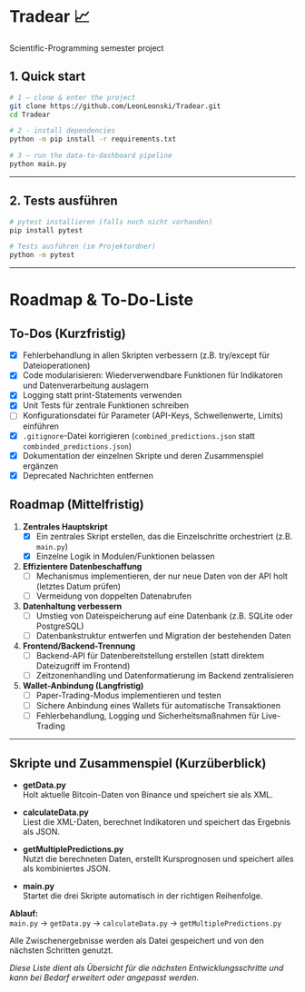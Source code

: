 # Tradear 📈
Scientific-Programming semester project  

## 1. Quick start

```bash
# 1 – clone & enter the project
git clone https://github.com/LeonLeonski/Tradear.git
cd Tradear

# 2 - install dependencies
python -m pip install -r requirements.txt

# 3 – run the data-to-dashboard pipeline
python main.py
```

---

## 2. Tests ausführen

```bash
# pytest installieren (falls noch nicht vorhanden)
pip install pytest

# Tests ausführen (im Projektordner)
python -m pytest
```

---

# Roadmap & To-Do-Liste

## To-Dos (Kurzfristig)

- [X] Fehlerbehandlung in allen Skripten verbessern (z.B. try/except für Dateioperationen)
- [X] Code modularisieren: Wiederverwendbare Funktionen für Indikatoren und Datenverarbeitung auslagern
- [X] Logging statt print-Statements verwenden
- [X] Unit Tests für zentrale Funktionen schreiben
- [ ] Konfigurationsdatei für Parameter (API-Keys, Schwellenwerte, Limits) einführen
- [X] `.gitignore`-Datei korrigieren (`combined_predictions.json` statt `combinded_predictions.json`)
- [X] Dokumentation der einzelnen Skripte und deren Zusammenspiel ergänzen
- [X] Deprecated Nachrichten entfernen

## Roadmap (Mittelfristig)

1. **Zentrales Hauptskript**
   - [X] Ein zentrales Skript erstellen, das die Einzelschritte orchestriert (z.B. `main.py`)
   - [X] Einzelne Logik in Modulen/Funktionen belassen

2. **Effizientere Datenbeschaffung**
   - [ ] Mechanismus implementieren, der nur neue Daten von der API holt (letztes Datum prüfen)
   - [ ] Vermeidung von doppelten Datenabrufen

3. **Datenhaltung verbessern**
   - [ ] Umstieg von Dateispeicherung auf eine Datenbank (z.B. SQLite oder PostgreSQL)
   - [ ] Datenbankstruktur entwerfen und Migration der bestehenden Daten

4. **Frontend/Backend-Trennung**
   - [ ] Backend-API für Datenbereitstellung erstellen (statt direktem Dateizugriff im Frontend)
   - [ ] Zeitzonenhandling und Datenformatierung im Backend zentralisieren

5. **Wallet-Anbindung (Langfristig)**
   - [ ] Paper-Trading-Modus implementieren und testen
   - [ ] Sichere Anbindung eines Wallets für automatische Transaktionen
   - [ ] Fehlerbehandlung, Logging und Sicherheitsmaßnahmen für Live-Trading

---

## Skripte und Zusammenspiel (Kurzüberblick)

- **getData.py**  
  Holt aktuelle Bitcoin-Daten von Binance und speichert sie als XML.

- **calculateData.py**  
  Liest die XML-Daten, berechnet Indikatoren und speichert das Ergebnis als JSON.

- **getMultiplePredictions.py**  
  Nutzt die berechneten Daten, erstellt Kursprognosen und speichert alles als kombiniertes JSON.

- **main.py**  
  Startet die drei Skripte automatisch in der richtigen Reihenfolge.

**Ablauf:**  
`main.py` → `getData.py` → `calculateData.py` → `getMultiplePredictions.py`

Alle Zwischenergebnisse werden als Datei gespeichert und von den nächsten Schritten genutzt.

*Diese Liste dient als Übersicht für die nächsten Entwicklungsschritte und kann bei Bedarf erweitert oder angepasst werden.*